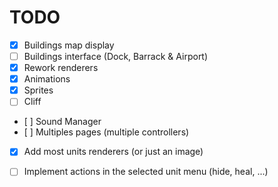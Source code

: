TODO
====

- [x] Buildings map display
- [ ] Buildings interface (Dock, Barrack & Airport)
- [x] Rework renderers
- [x] Animations
- [x] Sprites
- [ ] Cliff
- [ ] Sound Manager
- [ ] Multiples pages (multiple controllers)
- [x] Add most units renderers (or just an image)
- [ ] Implement actions in the selected unit menu (hide, heal, ...)

